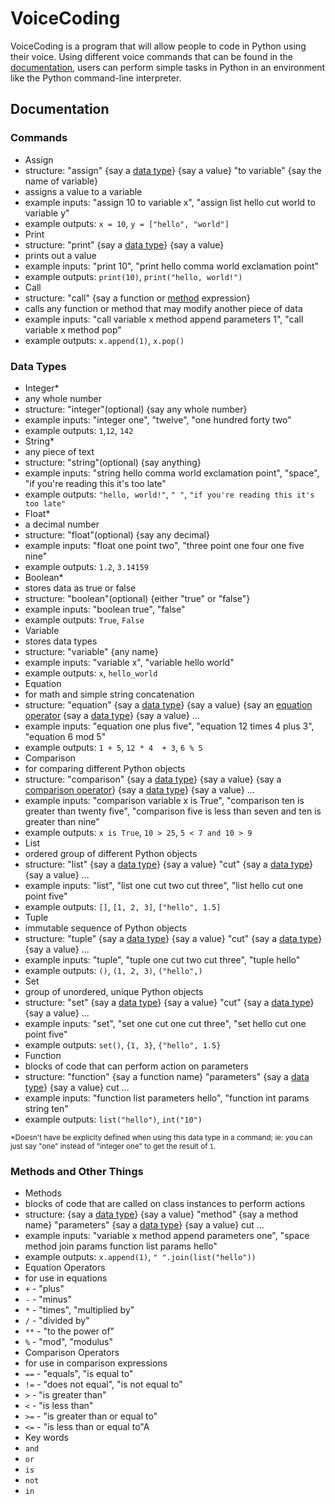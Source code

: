 # VoiceCoding
VoiceCoding is a program that will allow people to code in Python using their voice. Using different voice commands that can be found in the [documentation](#documentation), users can perform simple tasks in Python in an environment like the Python command-line interpreter.

## Documentation
### Commands

- Assign
 - structure: "assign" {say a [data type](#data-types)} {say a value} "to variable" {say the name of variable} 
 - assigns a value to a variable 
 - example inputs: "assign 10 to variable x", "assign list hello cut world to variable y"
 - example outputs: `x = 10`, `y = ["hello", "world"]`
- Print
 - structure: "print" {say a [data type](#data-types)} {say a value}
 - prints out a value 
 - example inputs: "print 10", "print hello comma world exclamation point"
 - example outputs: `print(10)`, `print("hello, world!")`
- Call
 - structure: "call" {say a function or [method](#methods-and-other-things) expression}
 - calls any function or method that may modify another piece of data
 - example inputs: "call variable x method append parameters 1", "call variable x method pop"
 - example outputs: `x.append(1)`, `x.pop()`

### Data Types

- Integer\* 
 - any whole number
 - structure: "integer"(optional) {say any whole number}
 - example inputs: "integer one", "twelve", "one hundred forty two"
 - example outputs: `1`,`12`, `142`
- String\* 
 - any piece of text
 - structure: "string"(optional) {say anything}
 - example inputs: "string hello comma world exclamation point", "space", "if you're reading this it's too late"
 - example outputs: `"hello, world!"`, `" "`, `"if you're reading this it's too late"`
- Float\*
 - a decimal number
 - structure: "float"(optional) {say any decimal}
 - example inputs: "float one point two", "three point one four one five nine"
 - example outputs: `1.2`, `3.14159`
- Boolean\* 
 - stores data as true or false
 - structure: "boolean"(optional) {either "true" or "false"}
 - example inputs: "boolean true", "false"
 - example outputs: `True`, `False`
- Variable 
 - stores data types
 - structure: "variable" {any name}
 - example inputs: "variable x", "variable hello world"
 - example outputs: `x`, `hello_world`
- Equation
 - for math and simple string concatenation
 - structure: "equation" {say a [data type](#data-types)} {say a value} {say an [equation operator](#methods-and-other-things) {say a [data type](#data-types)} {say a value} ... 
 - example inputs: "equation one plus five", "equation 12 times 4 plus 3", "equation 6 mod 5"
 - example outputs: `1 + 5`, `12 * 4  + 3`, `6 % 5`
- Comparison
 - for comparing different Python objects 
 - structure: "comparison" {say a [data type](#data-types)} {say a value} {say a [comparison operator](#methods-and-other-things)} {say a [data type](#data-types)} {say a value} ...
 - example inputs: "comparison variable x is True", "comparison ten is greater than twenty five", "comparison five is less than seven and ten is greater than nine"
 - example outputs: `x is True`, `10 > 25`, `5 < 7 and 10 > 9`
- List 
 - ordered group of different Python objects
 - structure: "list" {say a [data type](#data-types)} {say a value} "cut" {say a [data type](#data-types)} {say a value} ...
 - example inputs: "list", "list one cut two cut three", "list hello cut one point five"
 - example outputs: `[]`, `[1, 2, 3]`, `["hello", 1.5]`
- Tuple 
 - immutable sequence of Python objects 
 - structure: "tuple" {say a [data type](#data-types)} {say a value} "cut" {say a [data type](#data-types)} {say a value} ...
 - example inputs: "tuple", "tuple one cut two cut three", "tuple hello"
 - example outputs: `()`, `(1, 2, 3)`, `("hello",)`
- Set 
 - group of unordered, unique Python objects 
 - structure: "set" {say a [data type](#data-types)} {say a value} "cut" {say a [data type](#data-types)} {say a value} ...
 - example inputs: "set", "set one cut one cut three", "set hello cut one point five"
 - example outputs: `set()`, `{1, 3}`, `{"hello", 1.5}`
- Function
 - blocks of code that can perform action on parameters
 - structure: "function" {say a function name} "parameters" {say a [data type](#data-types)} {say a value} cut ...
 - example inputs: "function list parameters hello", "function int params string ten"
 - example outputs: `list("hello")`, `int("10")`

<sup>*Doesn't have be explicity defined when using this data type in a command; ie: you can just say "one" instead of "integer one" to get the result of `1`.</sup>

### Methods and Other Things

- Methods
 - blocks of code that are called on class instances to perform actions
 - structure: {say a [data type](#data-types)} {say a value} "method" {say a method name} "parameters" {say a [data type](#data-types)} {say a value} cut ...
 - example inputs: "variable x method append parameters one", "space method join params function list params hello"
 - example outputs: `x.append(1)`, `" ".join(list("hello"))`
- Equation Operators
 - for use in equations
 - `+` - "plus"
 - `-` - "minus"
 - `*` - "times", "multiplied by"
 - `/` - "divided by"
 - `**` - "to the power of"
 - `%` - "mod", "modulus"
- Comparison Operators
 - for use in comparison expressions
 - `==` - "equals", "is equal to"
 - `!=` - "does not equal", "is not equal to"
 - `>` - "is greater than"
 - `<` - "is less than"
 - `>=` - "is greater than or equal to"
 - `<=` - "is less than or equal to"A
 - Key words
  - `and`
  - `or`
  - `is`
  - `not`
  - `in`
